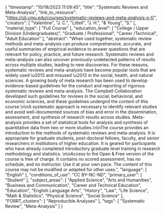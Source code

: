 {
    "timestamp": "10/18/2023 11:09:45",
    "title": "Systematic Reviews and Meta-Analysis",
    "link_to_resource": "https://oli.cmu.edu/courses/systematic-reviews-and-meta-analysis-o-f/",
    "creators": [
        "Valentine",
        "J. C.",
        "Littell",
        "J. H.",
        "& Young",
        "S."
    ],
    "material_type": [
        "Full Course"
    ],
    "education_level": [
        "College / Upper Division (Undergraduates)",
        "Graduate / Professional",
        "Career /Technical",
        "Adult Education"
    ],
    "abstract": "When used together, systematic review methods and meta-analysis can produce comprehensive, accurate, and useful summaries of empirical evidence to answer questions that are relevant for policy, practice, and future research. Systematic reviews and meta-analysis can also uncover previously-undetected patterns of results across multiple studies, leading to new discoveries. For these reasons, systematic reviews and meta-analysis have become popular tools that are widely used \u2013 and misused \u2013 in the social, health, and natural sciences. A growing body of meta research has been used to develop evidence-based guidelines for the conduct and reporting of rigorous systematic reviews and meta-analysis. The Campbell Collaboration developed such guidelines for reviews in the social, behavioral, and economic sciences, and these guidelines undergird the content of this course.\n\nA systematic approach is necessary to identify relevant studies and avoid well-documented sources of bias and error in the dissemination, assessment, and synthesis of research results across studies. Meta-analysis provides a set of statistical tools for analysis and synthesis of quantitative data from two or more studies.\n\nThe course provides an introduction to the methods of systematic reviews and meta-analysis. It is appropriate for graduate students, post-doctoral fellows, faculty, and senior researchers in institutions of higher education. It is geared for participants who have already completed introductory graduate level training in research methodology and statistics. \n\nAccess to the Open & Free version of the course is free of charge. It contains no scored assessment, has no schedule, and no instructor. Use it at your own pace. The content of this course may not be modified or adapted for other uses.",
    "language": [
        "English"
    ],
    "conditions_of_use": "CC BY-NC-ND",
    "primary_user": [
        "Student"
    ],
    "subject_areas": [
        "Applied Science",
        "Arts and Humanities",
        "Business and Communication",
        "Career and Technical Education",
        "Education",
        "English Language Arts",
        "History",
        "Law",
        "Life Science",
        "Math & Statistics",
        "Physical Science",
        "Social Science"
    ],
    "FORRT_clusters": [
        "Reproducible Analyses"
    ],
    "tags": [
        "Systematic Review",
        "Meta-Analysis"
    ]
}